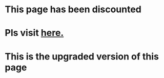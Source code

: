 # This page has been discounted 
# Pls visit [ here. ](Indranilsaha84.github.io/linker.html)
# This is the upgraded version of this page

